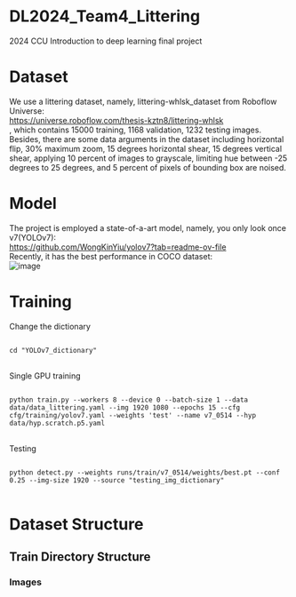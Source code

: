 # DL2024_Team4_Littering
2024 CCU Introduction to deep learning final project

# Dataset
We use a littering dataset, namely, littering-whlsk_dataset from Roboflow Universe:  
https://universe.roboflow.com/thesis-kztn8/littering-whlsk  
, which contains 15000 training, 1168 validation, 1232 testing images.  
Besides, there are some data arguments in the dataset including horizontal flip, 30% maximum zoom, 15 degrees horizontal   shear,  15 degrees vertical shear, applying 10 percent of images to grayscale, limiting hue between -25 degrees to 25 degrees,   and 5 percent of pixels of bounding box are noised.

# Model
The project is employed a state-of-a-art model, namely, you only look once v7(YOLOv7):  
https://github.com/WongKinYiu/yolov7?tab=readme-ov-file  
Recently, it has the best performance in COCO dataset:  
![image](https://raw.githubusercontent.com/WongKinYiu/yolov7/main/figure/performance.png)  



# Training
Change the dictionary
<pre>
<code>
cd "YOLOv7_dictionary"
</code>
</pre>

Single GPU training
<pre>
<code>
python train.py --workers 8 --device 0 --batch-size 1 --data data/data_littering.yaml --img 1920 1080 --epochs 15 --cfg cfg/training/yolov7.yaml --weights 'test' --name v7_0514 --hyp data/hyp.scratch.p5.yaml
</code>
</pre>

Testing
<pre>
<code>
python detect.py --weights runs/train/v7_0514/weights/best.pt --conf 0.25 --img-size 1920 --source "testing_img_dictionary"
</code>
</pre>

# Dataset Structure

## Train Directory Structure

### Images

<script>
train  
├── images  
│ ├── 0902_150000_151900 (Timestamp: Date_StartTime_EndTime)  
│ │ ├── 0_00001.jpg (CamID_FrameNum)  
│ │ ├── 0_00002.jpg  
│ │ ├── ...  
│ │ ├── 1_00001.jpg (CamID_FrameNum)  
│ │ ├── 1_00002.jpg  
│ │ ├── ...  
│ │ ├── 7_00001.jpg (CamID_FrameNum)  
│ │ ├── 7_00002.jpg  
│ ├── 0902_190000_191900 (Timestamp: Date_StartTime_EndTime)  
│ │ ├── 0_00001.jpg (CamID_FrameNum)  
│ │ ├── 0_00002.jpg  
│ │ ├── ...  
│ │ ├── 1_00001.jpg (CamID_FrameNum)  
│ │ ├── 1_00002.jpg  
</script>
